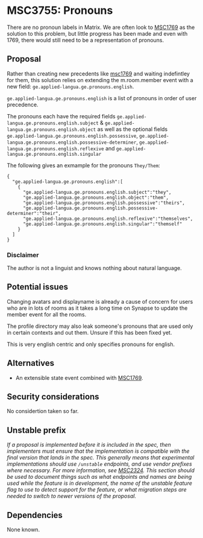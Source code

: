 # MSC3755: Pronouns

There are no pronoun labels in Matrix.
We are often look to
[MSC1769](https://github.com/matrix-org/matrix-spec-proposals/blob/matthew/msc1769/proposals/1769-extensible-profiles-as-rooms.md)
as the solution to this problem, but little progress has been made
and even with 1769, there would still need to be a representation of
pronouns.

## Proposal

Rather than creating new precedents like [msc1769](https://github.com/matrix-org/matrix-spec-proposals/blob/matthew/msc1769/proposals/1769-extensible-profiles-as-rooms.md)
and waiting indefintley for them, this solution relies
on extending the m.room.member event with a new field: `ge.applied-langua.ge.pronouns.english`.

`ge.applied-langua.ge.pronouns.english` is a list of pronouns in order of user precedence.

The pronouns each have the required fields `ge.applied-langua.ge.pronouns.english.subject`
& `ge.applied-langua.ge.pronouns.english.object`
as well as the optional fields `ge.applied-langua.ge.pronouns.english.possessive`,
`ge.applied-langua.ge.pronouns.english.possessive-determiner`,
`ge.applied-langua.ge.pronouns.english.reflexive` and `ge.applied-langua.ge.pronouns.english.singular`

The following gives an exmample for the pronouns `They/Them`:

```
{
  "ge.applied-langua.ge.pronouns.english":[
    {
      "ge.applied-langua.ge.pronouns.english.subject":"they",
      "ge.applied-langua.ge.pronouns.english.object":"them",
      "ge.applied-langua.ge.pronouns.english.possessive":"theirs",
      "ge.applied-langua.ge.pronouns.english.possessive-determiner":"their",
      "ge.applied-langua.ge.pronouns.english.reflexive":"themselves",
      "ge.applied-langua.ge.pronouns.english.singular":"themself"
    }
  ]
}
```

### Disclaimer

The author is not a linguist and knows nothing about natural language.

## Potential issues

Changing avatars and displayname is already a cause of concern for
users who are in lots of rooms as it takes a long time on Synapse to
update the member event for all the rooms.

The profile directory may also leak someone's pronouns that are used
only in certain contexts and out them. Unsure if this has been fixed yet.

This is very english centric and only specifies pronouns for english.

## Alternatives

* An extensible state event combined with [MSC1769](https://github.com/matrix-org/matrix-spec-proposals/blob/matthew/msc1769/proposals/1769-extensible-profiles-as-rooms.md).


## Security considerations

No considertion taken so far.

## Unstable prefix

*If a proposal is implemented before it is included in the spec, then implementers must ensure that the
implementation is compatible with the final version that lands in the spec. This generally means that
experimental implementations should use `/unstable` endpoints, and use vendor prefixes where necessary.
For more information, see [MSC2324](https://github.com/matrix-org/matrix-doc/pull/2324). This section
should be used to document things such as what endpoints and names are being used while the feature is
in development, the name of the unstable feature flag to use to detect support for the feature, or what
migration steps are needed to switch to newer versions of the proposal.*

## Dependencies

None known.
